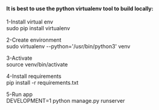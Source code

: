#### It is best to use the python virtualenv tool to build locally:

1-Install virtual env\
sudo pip install virtualenv

2-Create environment\
sudo virtualenv --python='/usr/bin/python3' venv

3-Activate\
source venv/bin/activate

4-Install requirements\
pip install -r requirements.txt

5-Run app\
DEVELOPMENT=1 python manage.py runserver
